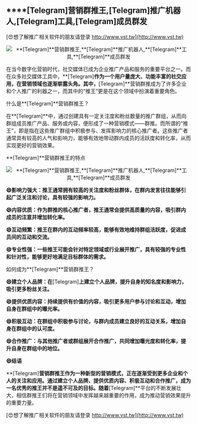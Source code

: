 ## ****[Telegram]**营销群推王,**[Telegram]**推广机器人,**[Telegram]**工具,**[Telegram]**成员群发**

[😍想了解推广相关软件的朋友请登录 http://www.vst.tw](http://www.vst.tw)

 <center><img src="https://vst.tw/MP4/tuiguang/png/7.png" alt="**[Telegram]**营销群推王,**[Telegram]**推广机器人,**[Telegram]**工具,**[Telegram]**成员群发"></center>

在当今数字化营销时代，社交媒体已成为企业推广产品和服务的重要平台之一。而在众多社交媒体工具中，**[Telegram]**作为一个用户量庞大、功能丰富的社交应用，在营销领域也逐渐崭露头角。其中，**[Telegram]**营销群推成为了许多企业和个人推广的利器之一，而其中的“推王”更是在这个领域中扮演着重要角色。

什么是**[Telegram]**营销群推王？

在**[Telegram]**中，通过创建具有一定关注度和粉丝数量的推广群组，从而向群组成员推广产品、服务或内容，便形成了一种营销模式——群推。而所谓的“推王”，即是指在这些推广群组中积极参与、发挥影响力的核心推广者。这些推广者通常具有较高的人气和影响力，能够有效地带动群内成员的活跃度和转化率，从而实现更好的营销效果。

**[Telegram]**营销群推王的特点

 <center><img src="https://vst.tw/MP4/tuiguang/png/7.png" alt="**[Telegram]**营销群推王,**[Telegram]**推广机器人,**[Telegram]**工具,**[Telegram]**成员群发"></center>

**😄影响力强大：推王通常拥有较高的关注度和粉丝群体，在群内发言往往能够引起广泛关注和讨论，具有较强的影响力。**

**😄内容优质：作为群推的核心推广者，推王通常会提供高质量的内容，吸引群内成员的注意并增加转化率。**

**😄互动频繁：推王在群内的互动频率较高，能够有效地维持群组活跃度，促进成员间的互动和交流。**

**😄专业性强：一些推王可能会针对特定领域或行业展开推广，具有较强的专业性和针对性，能够更好地满足目标群体的需求。**

如何成为**[Telegram]**营销群推王？

**😄建立个人品牌：在**[Telegram]**上建立个人品牌，提升自身的知名度和影响力，吸引更多粉丝关注。**

**😄提供优质内容：持续提供有价值的内容，吸引更多用户参与讨论和互动，增加自身在群组中的曝光率。**

**😄积极互动：在群组中积极参与讨论，与群内成员建立良好的互动关系，增加自身在群组中的认可度。**

**😄合作推广：与其他推广者或群组展开合作推广，共同增加曝光度和转化率，提升自身在群组中的地位。**

**😄结语**

**[Telegram]**营销群推王作为一种新型的营销模式，正在逐渐受到更多企业和个人的关注和应用。通过建立个人品牌、提供优质内容、积极互动和合作推广，成为一名优秀的推王并不是遥不可及的目标。随着**[Telegram]**平台的不断发展壮大，相信群推王们将在营销领域中发挥越来越重要的作用，成为推动营销效果提升的重要力量。

[😍想了解推广相关软件的朋友请登录 http://www.vst.tw](http://www.vst.tw)



